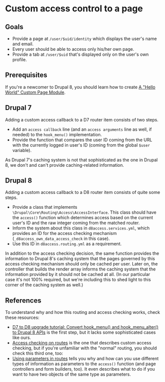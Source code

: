 Custom access control to a page
===============================

Goals
-----

- Provide a page at `/user/$uid/identity` which displays the user's name and
  email.
- Every user should be able to access only his/her own page.
- Provide a tab at `/user/$uid` that's displayed only on the user's own profile.

Prerequisites
-------------

If you're a newcomer to Drupal 8, you should learn how to create [A "Hello
World" Custom Page Module](https://www.drupal.org/node/2464195).

Drupal 7
--------

Adding a custom access callback to a D7 router item consists of two steps.

- Add an `access callback` line (and an `access arguments` line as well, if
  needed) to the `hook_menu()` implementation.
- Provide the function that compares the user ID coming from the URL with the
  currently logged in user's ID (coming from the global `$user` variable).

As Drupal 7's caching system is not that sophisticated as the one in Drupal 8,
we don't and can't provide caching-related information.

Drupal 8
--------

Adding a custom access callback to a D8 router item consists of quite some
steps.

- Provide a class that implements `\Drupal\Core\Routing\Access\AccessInterface`.
  This class should have the `access()` function which determines access based
  on the current user's ID and the raw integer coming from the matched router.
- Inform the system about this class in `d8access.services.yml`, which provides
  an ID for the access checking mechanism (`_d8access_own_data_access_check` in
  this case).
- Use this ID in `d8access.routing.yml` as a requirement.

In addition to the access checking decision, the same function provides the
information to Drupal 8's caching system that the pages governed by this access
checking mechanism should only be cached per user. Later on, the controller that
builds the render array informs the caching system that the information provided
by it should not be cached at all. (In our particular case it's not 100%
required, but we're including this to shed light to this corner of the caching
system as well.)

References
----------

To understand why and how this routing and access checking works, check these
resources:

- [D7 to D8 upgrade tutorial: Convert hook_menu() and hook_menu_alter() to
  Drupal 8 APIs](https://www.drupal.org/node/2118147) is the first step, but it
  lacks some sophisticated cases like ours.
- [Access checking on routes](https://www.drupal.org/node/2122195) is the one
  that describes custom access checking, but if you're unfamiliar with the
  "normal" routing, you should check this third one, too:
- [Using parameters in routes](https://www.drupal.org/node/2310425) tells you
  why and how can you use different types of information as parameters to the
  `access()` function (and page controllers and form builders, too). It even
  describes what to do if you want to have two objects of the same type as
  parameters.
